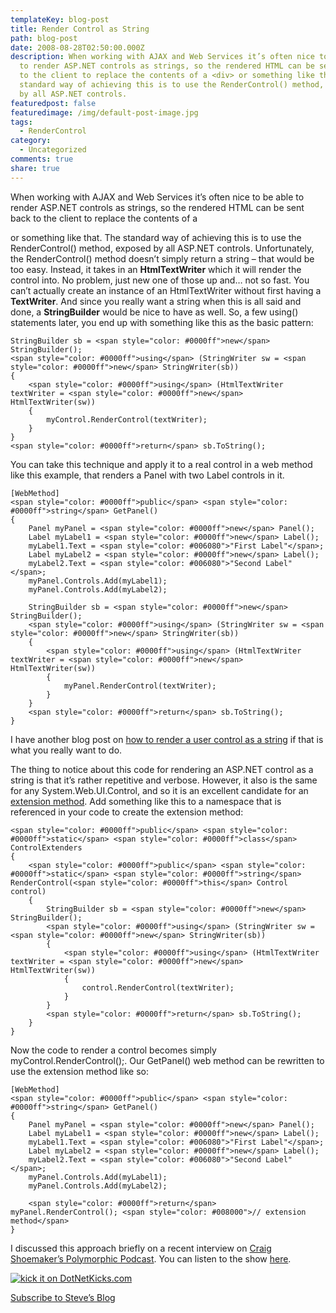 ```yaml
---
templateKey: blog-post
title: Render Control as String
path: blog-post
date: 2008-08-28T02:50:00.000Z
description: When working with AJAX and Web Services it’s often nice to be able
  to render ASP.NET controls as strings, so the rendered HTML can be sent back
  to the client to replace the contents of a <div> or something like that. The
  standard way of achieving this is to use the RenderControl() method, exposed
  by all ASP.NET controls.
featuredpost: false
featuredimage: /img/default-post-image.jpg
tags:
  - RenderControl
category:
  - Uncategorized
comments: true
share: true
---
```

When working with AJAX and Web Services it’s often nice to be able to render ASP.NET controls as strings, so the rendered HTML can be sent back to the client to replace the contents of a <div> or something like that. The standard way of achieving this is to use the RenderControl() method, exposed by all ASP.NET controls. Unfortunately, the RenderControl() method doesn’t simply return a string – that would be too easy. Instead, it takes in an **HtmlTextWriter** which it will render the control into. No problem, just new one of those up and… not so fast. You can’t actually create an instance of an HtmlTextWriter without first having a **TextWriter**. And since you really want a string when this is all said and done, a **StringBuilder** would be nice to have as well. So, a few using() statements later, you end up with something like this as the basic pattern:

```
StringBuilder sb = <span style="color: #0000ff">new</span> StringBuilder();
<span style="color: #0000ff">using</span> (StringWriter sw = <span style="color: #0000ff">new</span> StringWriter(sb))
{
    <span style="color: #0000ff">using</span> (HtmlTextWriter textWriter = <span style="color: #0000ff">new</span> HtmlTextWriter(sw))
    {
        myControl.RenderControl(textWriter);
    }
}
<span style="color: #0000ff">return</span> sb.ToString();
```

You can take this technique and apply it to a real control in a web method like this example, that renders a Panel with two Label controls in it.

```
[WebMethod]
<span style="color: #0000ff">public</span> <span style="color: #0000ff">string</span> GetPanel()
{
    Panel myPanel = <span style="color: #0000ff">new</span> Panel();
    Label myLabel1 = <span style="color: #0000ff">new</span> Label();
    myLabel1.Text = <span style="color: #006080">"First Label"</span>;
    Label myLabel2 = <span style="color: #0000ff">new</span> Label();
    myLabel2.Text = <span style="color: #006080">"Second Label"</span>;
    myPanel.Controls.Add(myLabel1);
    myPanel.Controls.Add(myLabel2);
 
    StringBuilder sb = <span style="color: #0000ff">new</span> StringBuilder();
    <span style="color: #0000ff">using</span> (StringWriter sw = <span style="color: #0000ff">new</span> StringWriter(sb))
    {
        <span style="color: #0000ff">using</span> (HtmlTextWriter textWriter = <span style="color: #0000ff">new</span> HtmlTextWriter(sw))
        {
            myPanel.RenderControl(textWriter);
        }
    }
    <span style="color: #0000ff">return</span> sb.ToString();
}
```

I have another blog post on [how to render a user control as a string](http://aspadvice.com/blogs/ssmith/archive/2007/10/19/Render-User-Control-as-String-Template.aspx) if that is what you really want to do.

The thing to notice about this code for rendering an ASP.NET control as a string is that it’s rather repetitive and verbose. However, it also is the same for any System.Web.UI.Control, and so it is an excellent candidate for an [extension method](http://en.wikipedia.org/wiki/Extension_method). Add something like this to a namespace that is referenced in your code to create the extension method:

```
<span style="color: #0000ff">public</span> <span style="color: #0000ff">static</span> <span style="color: #0000ff">class</span> ControlExtenders
{
    <span style="color: #0000ff">public</span> <span style="color: #0000ff">static</span> <span style="color: #0000ff">string</span> RenderControl(<span style="color: #0000ff">this</span> Control control)
    {
        StringBuilder sb = <span style="color: #0000ff">new</span> StringBuilder();
        <span style="color: #0000ff">using</span> (StringWriter sw = <span style="color: #0000ff">new</span> StringWriter(sb))
        {
            <span style="color: #0000ff">using</span> (HtmlTextWriter textWriter = <span style="color: #0000ff">new</span> HtmlTextWriter(sw))
            {
                control.RenderControl(textWriter);
            }
        }
        <span style="color: #0000ff">return</span> sb.ToString();
    }
}
```

Now the code to render a control becomes simply myControl.RenderControl();. Our GetPanel() web method can be rewritten to use the extension method like so:

```
[WebMethod]
<span style="color: #0000ff">public</span> <span style="color: #0000ff">string</span> GetPanel()
{
    Panel myPanel = <span style="color: #0000ff">new</span> Panel();
    Label myLabel1 = <span style="color: #0000ff">new</span> Label();
    myLabel1.Text = <span style="color: #006080">"First Label"</span>;
    Label myLabel2 = <span style="color: #0000ff">new</span> Label();
    myLabel2.Text = <span style="color: #006080">"Second Label"</span>;
    myPanel.Controls.Add(myLabel1);
    myPanel.Controls.Add(myLabel2);
 
    <span style="color: #0000ff">return</span> myPanel.RenderControl(); <span style="color: #008000">// extension method</span>
}
```

I discussed this approach briefly on a recent interview on [Craig Shoemaker’s Polymorphic Podcast](http://polymorphicpodcast.com/). You can listen to the show [here](http://polymorphicpodcast.com/shows/webperformance).

[![kick it on DotNetKicks.com](https://www.dotnetkicks.com/Services/Images/KickItImageGenerator.ashx?url=http%3a%2f%2fstevesmithblog.com%2fblog%2frender-control-as-string%2f)](http://www.dotnetkicks.com/kick/?url=http%3a%2f%2fstevesmithblog.com%2fblog%2frender-control-as-string%2f)

[Subscribe to Steve’s Blog](http://feeds.stevesmithblog.com/StevenSmith)